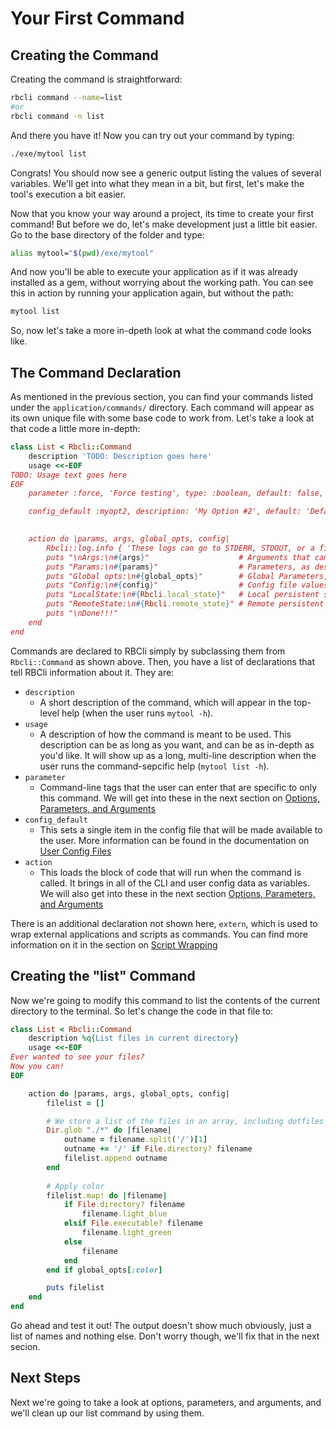 # Your First Command



## Creating the Command

Creating the command is straightforward:

```bash
rbcli command --name=list
#or
rbcli command -n list 
```

And there you have it! Now you can try out your command by typing:

```bash
./exe/mytool list
```

Congrats! You should now see a generic output listing the values of several variables. We'll get into what they mean in a bit, but first, let's make the tool's execution a bit easier.


Now that you know your way around a project, its time to create your first command! But before we do, let's make development just a little bit easier. Go to the base directory of the folder and type:

```bash
alias mytool="$(pwd)/exe/mytool"
```

And now you'll be able to execute your application as if it was already installed as a gem, without worrying about the working path. You can see this in action by running your application again, but without the path:

```bash
mytool list
```

So, now let's take a more in-dpeth look at what the command code looks like.

## The Command Declaration

As mentioned in the previous section, you can find your commands listed under the `application/commands/` directory. Each command will appear as its own unique file with some base code to work from. Let's take a look at that code a little more in-depth:

```ruby
class List < Rbcli::Command                                                           # Declare a new command by subclassing Rbcli::Command
	description 'TODO: Description goes here'                                           # (Required) Short description for the global help
	usage <<-EOF
TODO: Usage text goes here
EOF                                                                                   # (Required) Long description for the command-specific help
	parameter :force, 'Force testing', type: :boolean, default: false, required: false  # (Optional, Multiple) Add a command-specific CLI parameter. Can be called multiple times

	config_default :myopt2, description: 'My Option #2', default: 'Default Value Here'  # (Optional, Multiple) Specify an individual configuration parameter and set a default value. These will also be included in generated user config.
                                                                                      # Alternatively, you can simply create a yaml file in the `default_user_configs` directory in your project that specifies the default values of all options

	action do |params, args, global_opts, config|                                       # (Required) Block to execute if the command is called.
		Rbcli::log.info { 'These logs can go to STDERR, STDOUT, or a file' }              # Example log. Interface is identical to Ruby's logger
		puts "\nArgs:\n#{args}"                    # Arguments that came after the command on the CLI (i.e.: `mytool test bar baz` will yield args=['bar', 'baz'])
		puts "Params:\n#{params}"                  # Parameters, as described through the option statements above
		puts "Global opts:\n#{global_opts}"        # Global Parameters, as descirbed in the Configurate section
		puts "Config:\n#{config}"                  # Config file values
		puts "LocalState:\n#{Rbcli.local_state}"   # Local persistent state storage (when available) -- if unsure use Rbcli.local_state.nil?
		puts "RemoteState:\n#{Rbcli.remote_state}" # Remote persistent state storage (when available) -- if unsure use Rbcli.remote_state.nil?
		puts "\nDone!!!"
	end
end
```

Commands are declared to RBCli simply by subclassing them from `Rbcli::Command` as shown above. Then, you have a list of declarations that tell RBCli information about it. They are:

* `description`
	* A short description of the command, which will appear in the top-level help (when the user runs `mytool -h`).
* `usage`
	* A description of how the command is meant to be used. This description can be as long as you want, and can be as in-depth as you'd like. It will show up as a long, multi-line description when the user runs the command-sepcific help (`mytool list -h`).
* `parameter`
	* Command-line tags that the user can enter that are specific to only this command. We will get into these in the next section on [Options, Parameters, and Arguments][parameters_documentation]
* `config_default`
	* This sets a single item in the config file that will be made available to the user. More information can be found in the documentation on [User Config Files][user_config_documentation]
* `action`
	* This loads the block of code that will run when the command is called. It brings in all of the CLI and user config data as variables. We will also get into these in the next section [Options, Parameters, and Arguments][parameters_documentation]

There is an additional declaration not shown here, `extern`, which is used to wrap external applications and scripts as commands. You can find more information on it in the section on [Script Wrapping][script_wrapping_documentation]


## Creating the "list" Command

Now we're going to modify this command to list the contents of the current directory to the terminal. So let's change the code in that file to:

```ruby
class List < Rbcli::Command
	description %q{List files in current directory}
	usage <<-EOF
Ever wanted to see your files?
Now you can!
EOF

	action do |params, args, global_opts, config|
		filelist = []

		# We store a list of the files in an array, including dotfiles if specified
		Dir.glob "./*" do |filename|
			outname = filename.split('/')[1]
			outname += '/' if File.directory? filename
			filelist.append outname
		end
		
		# Apply color
		filelist.map! do |filename|
			if File.directory? filename
				filename.light_blue
			elsif File.executable? filename
				filename.light_green
			else
				filename
			end
		end if global_opts[:color]

		puts filelist
	end
end
```

Go ahead and test it out! The output doesn't show much obviously, just a list of names and nothing else. Don't worry though, we'll fix that in the next secion.

## Next Steps

Next we're going to take a look at options, parameters, and arguments, and we'll clean up our list command by using them.

[parameters_documentation]: 40-options_parameters_and_arguments.md
[user_config_documentation]: ../advanced/user_config_files.md
[script_wrapping_documentation]: ../advanced/script_wrapping.md

